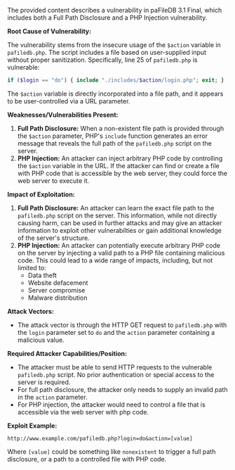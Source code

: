 The provided content describes a vulnerability in paFileDB 3.1 Final, which includes both a Full Path Disclosure and a PHP Injection vulnerability.

**Root Cause of Vulnerability:**

The vulnerability stems from the insecure usage of the `$action` variable in `pafiledb.php`. The script includes a file based on user-supplied input without proper sanitization. Specifically, line 25 of `pafiledb.php` is vulnerable:
```php
if ($login == "do") { include "./includes/$action/login.php"; exit; }
```
The `$action` variable is directly incorporated into a file path, and it appears to be user-controlled via a URL parameter.

**Weaknesses/Vulnerabilities Present:**

1.  **Full Path Disclosure:** When a non-existent file path is provided through the `$action` parameter, PHP's `include` function generates an error message that reveals the full path of the `pafiledb.php` script on the server.
2.  **PHP Injection:** An attacker can inject arbitrary PHP code by controlling the `$action` variable in the URL. If the attacker can find or create a file with PHP code that is accessible by the web server, they could force the web server to execute it.

**Impact of Exploitation:**

1.  **Full Path Disclosure:** An attacker can learn the exact file path to the `pafiledb.php` script on the server. This information, while not directly causing harm, can be used in further attacks and may give an attacker information to exploit other vulnerabilties or gain additional knowledge of the server's structure.
2.  **PHP Injection:** An attacker can potentially execute arbitrary PHP code on the server by injecting a valid path to a PHP file containing malicious code. This could lead to a wide range of impacts, including, but not limited to:
    *   Data theft
    *   Website defacement
    *   Server compromise
    *   Malware distribution

**Attack Vectors:**

*   The attack vector is through the HTTP GET request to `pafiledb.php` with the `login` parameter set to `do` and the `action` parameter containing a malicious value.

**Required Attacker Capabilities/Position:**

*   The attacker must be able to send HTTP requests to the vulnerable `pafiledb.php` script. No prior authentication or special access to the server is required.
*   For full path disclosure, the attacker only needs to supply an invalid path in the `action` parameter.
*  For PHP injection, the attacker would need to control a file that is accessible via the web server with php code.

**Exploit Example:**

```
http://www.example.com/pafiledb.php?login=do&action=[value]
```
Where `[value]` could be something like `nonexistent` to trigger a full path disclosure, or a path to a controlled file with PHP code.